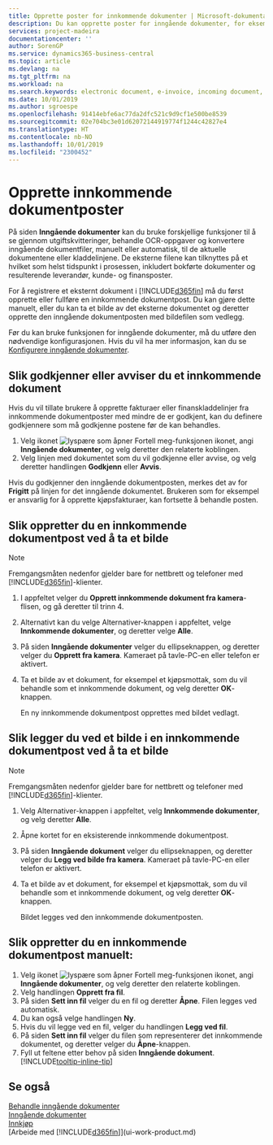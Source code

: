 ```yaml
---
title: Opprette poster for innkommende dokumenter | Microsoft-dokumentasjon
description: Du kan opprette poster for inngående dokumenter, for eksempel e-fakturaer, og behandle OCR-oppgaver, e-handel og dokumentutveksling.
services: project-madeira
documentationcenter: ''
author: SorenGP
ms.service: dynamics365-business-central
ms.topic: article
ms.devlang: na
ms.tgt_pltfrm: na
ms.workload: na
ms.search.keywords: electronic document, e-invoice, incoming document, OCR, ecommerce, document exchange, import invoice
ms.date: 10/01/2019
ms.author: sgroespe
ms.openlocfilehash: 91414ebfe6ac77da2dfc521c9d9cf1e500be8539
ms.sourcegitcommit: 02e704bc3e01d62072144919774f1244c42827e4
ms.translationtype: HT
ms.contentlocale: nb-NO
ms.lasthandoff: 10/01/2019
ms.locfileid: "2300452"
---
```

# <a name="create-incoming-document-records"></a>Opprette innkommende dokumentposter
På siden **Inngående dokumenter** kan du bruke forskjellige funksjoner til å se gjennom utgiftskvitteringer, behandle OCR-oppgaver og konvertere inngående dokumentfiler, manuelt eller automatisk, til de aktuelle dokumentene eller kladdelinjene. De eksterne filene kan tilknyttes på et hvilket som helst tidspunkt i prosessen, inkludert bokførte dokumenter og resulterende leverandør, kunde- og finansposter.

For å registrere et eksternt dokument i [!INCLUDE[d365fin](includes/d365fin_md.md)] må du først opprette eller fullføre en innkommende dokumentpost. Du kan gjøre dette manuelt, eller du kan ta et bilde av det eksterne dokumentet og deretter opprette den inngående dokumentposten med bildefilen som vedlegg.

Før du kan bruke funksjonen for inngående dokumenter, må du utføre den nødvendige konfigurasjonen. Hvis du vil ha mer informasjon, kan du se [Konfigurere inngående dokumenter](across-how-setup-income-documents.md).

## <a name="to-approve-or-reject-an-incoming-document"></a>Slik godkjenner eller avviser du et innkommende dokument
Hvis du vil tillate brukere å opprette fakturaer eller finanskladdelinjer fra innkommende dokumentposter med mindre de er godkjent, kan du definere godkjennere som må godkjenne postene før de kan behandles.

1. Velg ikonet ![lyspære som åpner Fortell meg-funksjonen](media/ui-search/search_small.png "Fortell hva du vil gjøre") ikonet, angi **Inngående dokumenter**, og velg deretter den relaterte koblingen.
2. Velg linjen med dokumentet som du vil godkjenne eller avvise, og velg deretter handlingen **Godkjenn** eller **Avvis**.

Hvis du godkjenner den inngående dokumentposten, merkes det av for **Frigitt** på linjen for det inngående dokumentet. Brukeren som for eksempel er ansvarlig for å opprette kjøpsfakturaer, kan fortsette å behandle posten.

## <a name="to-create-an-incoming-document-record-by-taking-a-photo"></a>Slik oppretter du en innkommende dokumentpost ved å ta et bilde
> [!NOTE]  
>   Fremgangsmåten nedenfor gjelder bare for nettbrett og telefoner med [!INCLUDE[d365fin](includes/d365fin_md.md)]-klienter.

1. I appfeltet velger du **Opprett innkommende dokument fra kamera**-flisen, og gå deretter til trinn 4.
2. Alternativt kan du velge Alternativer-knappen i appfeltet, velge **Innkommende dokumenter**, og deretter velge **Alle**.
3. På siden **Inngående dokumenter** velger du ellipseknappen, og deretter velger du **Opprett fra kamera**. Kameraet på tavle-PC-en eller telefon er aktivert.
4. Ta et bilde av et dokument, for eksempel et kjøpsmottak, som du vil behandle som et innkommende dokument, og velg deretter **OK**-knappen.

    En ny innkommende dokumentpost opprettes med bildet vedlagt.

## <a name="to-attach-an-image-to-an-incoming-document-record-by-taking-a-photo"></a>Slik legger du ved et bilde i en innkommende dokumentpost ved å ta et bilde
> [!NOTE]  
>   Fremgangsmåten nedenfor gjelder bare for nettbrett og telefoner med [!INCLUDE[d365fin](includes/d365fin_md.md)]-klienter.

1. Velg Alternativer-knappen i appfeltet, velg **Innkommende dokumenter**, og velg deretter **Alle**.
2. Åpne kortet for en eksisterende innkommende dokumentpost.
3. På siden **Inngående dokument** velger du ellipseknappen, og deretter velger du **Legg ved bilde fra kamera**. Kameraet på tavle-PC-en eller telefon er aktivert.
4. Ta et bilde av et dokument, for eksempel et kjøpsmottak, som du vil behandle som et innkommende dokument, og velg deretter **OK**-knappen.

    Bildet legges ved den innkommende dokumentposten.

## <a name="to-create-an-incoming-document-record-manually"></a>Slik oppretter du en innkommende dokumentpost manuelt:
1. Velg ikonet ![lyspære som åpner Fortell meg-funksjonen](media/ui-search/search_small.png "Fortell hva du vil gjøre") ikonet, angi **Inngående dokumenter**, og velg deretter den relaterte koblingen.
2. Velg handlingen **Opprett fra fil**.  
3. På siden **Sett inn fil** velger du en fil og deretter **Åpne**. Filen legges ved automatisk.
4. Du kan også velge handlingen **Ny**.
5. Hvis du vil legge ved en fil, velger du handlingen **Legg ved fil**.
6. På siden **Sett inn fil** velger du filen som representerer det innkommende dokumentet, og deretter velger du **Åpne**-knappen.
7. Fyll ut feltene etter behov på siden **Inngående dokument**. [!INCLUDE[tooltip-inline-tip](includes/tooltip-inline-tip_md.md)]

## <a name="see-also"></a>Se også
[Behandle inngående dokumenter](across-process-income-documents.md)  
[Inngående dokumenter](across-income-documents.md)  
[Innkjøp](purchasing-manage-purchasing.md)  
[Arbeide med [!INCLUDE[d365fin](includes/d365fin_md.md)]](ui-work-product.md)

